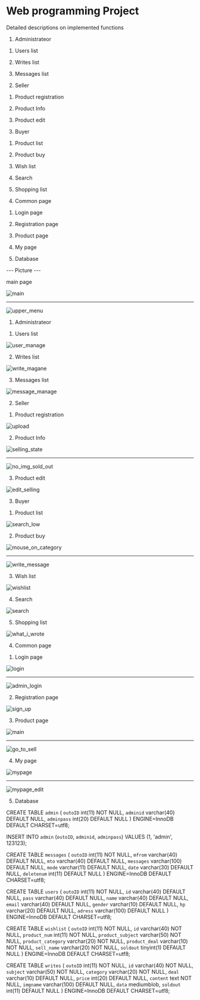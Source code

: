 # Web programming Project

Detailed descriptions on implemented functions

1. Administrateor

  1) Users list
  
  2) Writes list
  
  3) Messages list
  
2. Seller

  1) Product registration
  
  2) Product Info
  
  3) Product edit

3. Buyer

  1) Product list
  
  2) Product buy
  
  3) Wish list
  
  4) Search
  
  5) Shopping list
  
4. Common page

  1) Login page
  
  2) Registration page
  
  3) Product page
  
  4) My page
  
5. Database



--- Picture ---

main page

  ![main](./pic/main.png)
    
  --------
  
  ![upper_menu](./pic/upper_menu.png)


1. Administrateor

  1) Users list
  
  ![user_manage](./pic/user_manage.png)

  2) Writes list
  
  ![write_magane](./pic/write_magane.png)
  
  3) Messages list
  
  ![message_manage](./pic/message_manage.png)

2. Seller

  1) Product registration
  
  ![upload](./pic/upload.png)
  
  2) Product Info
  
  ![selling_state](./pic/selling_state.png)
    
  --------
  
  ![no_img_sold_out](./pic/no_img_sold_out.png)
  
  3) Product edit
  
  ![edit_selling](./pic/edit_selling.png)
  
3. Buyer

  1) Product list
  
  ![search_low](./pic/search_low.png)

  2) Product buy
  
  ![mouse_on_category](./pic/mouse_on_category.png)
  
  --------
  
  ![write_message](./pic/write_message.png)
  
  3) Wish list
  
  ![wishlist](./pic/wishlist.png)
  
  4) Search
  
  ![search](./pic/search.png)

  5) Shopping list
  
  ![what_i_wrote](./pic/what_i_wrote.png)

4. Common page

  1) Login page
  
  ![login](./pic/login.png)
    
  --------
  
  ![admin_login](./pic/admin_login.png)

  2) Registration page
  
  ![sign_up](./pic/sign_up.png)

  3) Product page
  
  ![main](./pic/main.png)
    
  --------
  
  ![go_to_sell](./pic/go_to_sell.png)

  4) My page
  
  ![mypage](./pic/mypage.png)
    
  --------
  
  ![mypage_edit](./pic/mypage_edit.png)


5. Database


CREATE TABLE `admin` (
  `outoID` int(11) NOT NULL,
  `adminid` varchar(40) DEFAULT NULL,
  `adminpass` int(20) DEFAULT NULL
) ENGINE=InnoDB DEFAULT CHARSET=utf8;


INSERT INTO `admin` (`outoID`, `adminid`, `adminpass`) VALUES
(1, 'admin', 123123);

CREATE TABLE `messages` (
  `outoID` int(11) NOT NULL,
  `mfrom` varchar(40) DEFAULT NULL,
  `mto` varchar(40) DEFAULT NULL,
  `messages` varchar(100) DEFAULT NULL,
  `mode` varchar(11) DEFAULT NULL,
  `date` varchar(30) DEFAULT NULL,
  `deletenum` int(11) DEFAULT NULL
) ENGINE=InnoDB DEFAULT CHARSET=utf8;

CREATE TABLE `users` (
  `outoID` int(11) NOT NULL,
  `id` varchar(40) DEFAULT NULL,
  `pass` varchar(40) DEFAULT NULL,
  `name` varchar(40) DEFAULT NULL,
  `email` varchar(40) DEFAULT NULL,
  `gender` varchar(10) DEFAULT NULL,
  `hp` varchar(20) DEFAULT NULL,
  `adress` varchar(100) DEFAULT NULL
) ENGINE=InnoDB DEFAULT CHARSET=utf8;

CREATE TABLE `wishlist` (
  `outoID` int(11) NOT NULL,
  `id` varchar(40) NOT NULL,
  `product_num` int(11) NOT NULL,
  `product_subject` varchar(50) NOT NULL,
  `product_category` varchar(20) NOT NULL,
  `product_deal` varchar(10) NOT NULL,
  `sell_name` varchar(20) NOT NULL,
  `soldout` tinyint(1) DEFAULT NULL
) ENGINE=InnoDB DEFAULT CHARSET=utf8;

CREATE TABLE `writes` (
  `outoID` int(11) NOT NULL,
  `id` varchar(40) NOT NULL,
  `subject` varchar(50) NOT NULL,
  `category` varchar(20) NOT NULL,
  `deal` varchar(10) DEFAULT NULL,
  `price` int(20) DEFAULT NULL,
  `content` text NOT NULL,
  `imgname` varchar(100) DEFAULT NULL,
  `data` mediumblob,
  `soldout` int(11) DEFAULT NULL
) ENGINE=InnoDB DEFAULT CHARSET=utf8;




